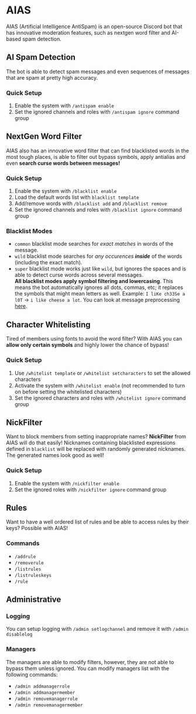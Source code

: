 # AIAS
AIAS (Artificial Intelligence AntiSpam) is an open-source Discord bot that has innovative moderation features, such as nextgen word filter and AI-based spam detection.

## AI Spam Detection
The bot is able to detect spam messages and even sequences of messages that are spam at pretty high accuracy. <!-- if well trained -->
### Quick Setup
1. Enable the system with `/antispam enable`
2. Set the ignored channels and roles with `/antispam ignore` command group

## NextGen Word Filter
AIAS also has an innovative word filter that can find blacklisted words in the most tough places, is able to filter out bypass symbols, apply antialias and even **search curse words between messages!**
### Quick Setup
1. Enable the system with `/blacklist enable`
2. Load the default words list with `blacklist template`
3. Add/remove words with `/blacklist add` and `/blacklist remove`
4. Set the ignored channels and roles with `/blacklist ignore` command group

### Blacklist Modes
- `common` blacklist mode searches for *exact matches* in words of the message.
- `wild` blacklist mode searches for *any occurences __inside__* of the words (including the exact match).
- `super` blacklist mode works just like `wild`, but ignores the spaces and is able to detect curse words across several messages. <br>
**All blacklist modes apply symbol filtering and lowercasing**. This means the bot automatically ignores all dots, commas, etc; it replaces the symbols that might mean letters as well.
Example: `I liKe ch33Se a l0T` -> `i like cheese a lot`. You can look at message preprocessing [here](https://github.com/Exenifix/AIAS/blob/master/utils/filters/blacklist.py).

## Character Whitelisting
Tired of members using fonts to avoid the word filter? With AIAS you can **allow only certain symbols** and highly lower the chance of bypass!

### Quick Setup
1. Use `/whitelist template` or `/whitelist setcharacters` to set the allowed characters
2. Activate the system with `/whitelist enable` (not recommended to turn on before setting the whitelisted characters)
3. Set the ignored characters and roles with `/whitelist ignore` command group

## NickFilter
Want to block members from setting inappropriate names? **NickFilter** from AIAS will do that easily! Nicknames containing blacklisted expressions defined in `blacklist` will be replaced with randomly generated nicknames. The generated names look good as well!

### Quick Setup
1. Enable the system with `/nickfilter enable`
2. Set the ignored roles with `/nickfilter ignore` command group

## Rules
Want to have a well ordered list of rules and be able to access rules by their keys? Possible with AIAS!

### Commands
- `/addrule`
- `/removerule`
- `/listrules`
- `/listruleskeys`
- `/rule`

## Administrative
### Logging
You can setup logging with `/admin setlogchannel` and remove it with `/admin disablelog`

### Managers
The managers are able to modify filters, however, they are not able to bypass them unless ignored.
You can modify managers list with the following commands:
- `/admin addmanagerrole`
- `/admin addmanagermember`
- `/admin removemanagerrole`
- `/admin removemanagermember`
